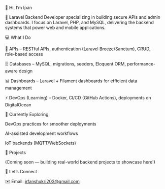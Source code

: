 👋 Hi, I’m Ipan

🚀 Laravel Backend Developer specializing in building secure APIs and admin dashboards.
I focus on Laravel, PHP, and MySQL, delivering the backend systems that power web and mobile applications.

💻 What I Do

🔗 APIs – RESTful APIs, authentication (Laravel Breeze/Sanctum), CRUD, role-based access

🗄️ Databases – MySQL, migrations, seeders, Eloquent ORM, performance-aware design

📊 Dashboards – Laravel + Filament dashboards for efficient data management

⚡ DevOps (Learning) – Docker, CI/CD (GitHub Actions), deployments on DigitalOcean

🌱 Currently Exploring

DevOps practices for smoother deployments

AI-assisted development workflows

IoT backends (MQTT/WebSockets)

📌 Projects

(Coming soon — building real-world backend projects to showcase here!)

🤝 Let’s Connect

✉️ Email: irfanshukri203@gmail.com
